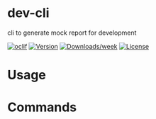 # dev-cli

cli to generate mock report for development

[![oclif](https://img.shields.io/badge/cli-oclif-brightgreen.svg)](https://oclif.io)
[![Version](https://img.shields.io/npm/v/plugin-default.svg)](https://npmjs.org/package/plugin-default)
[![Downloads/week](https://img.shields.io/npm/dw/plugin-default.svg)](https://npmjs.org/package/plugin-default)
[![License](https://img.shields.io/npm/l/plugin-default.svg)](https://github.com/checkupjs/checkup/blob/master/package.json)

<!-- toc -->

# Usage

<!-- usage -->

# Commands

<!-- commands -->
